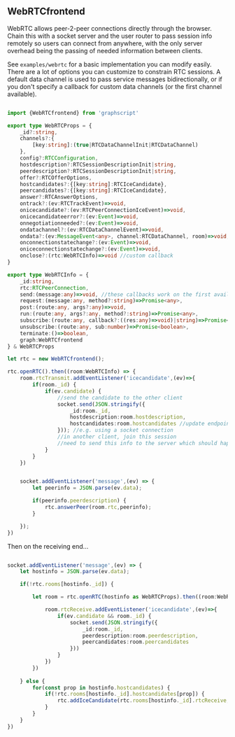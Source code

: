 ## WebRTCfrontend

WebRTC allows peer-2-peer connections directly through the browser. Chain this with a socket server and the user router to pass session info remotely so users can connect from anywhere, with the only server overhead being the passing of needed information between clients. 

See `examples/webrtc` for a basic implementation you can modify easily. There are a lot of options you can customize to constrain RTC sessions. A default data channel is used to pass service messages bidirectionally, or if you don't specify a callback for custom data channels (or the first channel available).

```ts

import {WebRTCfrontend} from 'graphscript'

export type WebRTCProps = {
    _id?:string,
    channels?:{
        [key:string]:(true|RTCDataChannelInit|RTCDataChannel)
    },
    config?:RTCConfiguration,
    hostdescription?:RTCSessionDescriptionInit|string,
    peerdescription?:RTCSessionDescriptionInit|string,
    offer?:RTCOfferOptions,
    hostcandidates?:{[key:string]:RTCIceCandidate},
    peercandidates?:{[key:string]:RTCIceCandidate},
    answer?:RTCAnswerOptions,
    ontrack?:(ev:RTCTrackEvent)=>void,
    onicecandidate?:(ev:RTCPeerConnectionIceEvent)=>void,
    onicecandidateerror?:(ev:Event)=>void,
    onnegotiationneeded?:(ev:Event)=>void,
    ondatachannel?:(ev:RTCDataChannelEvent)=>void,
    ondata?:(ev:MessageEvent<any>, channel:RTCDataChannel, room)=>void,
    onconnectionstatechange?:(ev:Event)=>void,
    oniceconnectionstatechange?:(ev:Event)=>void,
    onclose?:(rtc:WebRTCInfo)=>void //custom callback
}

export type WebRTCInfo = {
    _id:string,
    rtc:RTCPeerConnection,
    send:(message:any)=>void, //these callbacks work on the first available data channel to call to other webrtc services
    request:(message:any, method?:string)=>Promise<any>,
    post:(route:any, args?:any)=>void,
    run:(route:any, args?:any, method?:string)=>Promise<any>,
    subscribe:(route:any, callback?:((res:any)=>void)|string)=>Promise<number>,
    unsubscribe:(route:any, sub:number)=>Promise<boolean>,
    terminate:()=>boolean,
    graph:WebRTCfrontend
} & WebRTCProps

let rtc = new WebRTCfrontend();

rtc.openRTC().then((room:WebRTCInfo) => {
    room.rtcTransmit.addEventListener('icecandidate',(ev)=>{
        if(room._id) {
            if(ev.candidate) {
                //send the candidate to the other client
                socket.send(JSON.stringify({
                    _id:room._id,
                    hostdescription:room.hostdescription,
                    hostcandidates:room.hostcandidates //update endpoint with all of the host candidates
                })); //e.g. using a socket connection 
                //in another client, join this session
                //need to send this info to the server which should happen automatically via the userupdateloop
            }
        }
    })


    socket.addEventListener('message',(ev) => {
        let peerinfo = JSON.parse(ev.data);

        if(peerinfo.peerdescription) {
            rtc.answerPeer(room.rtc,peerinfo);
        }

    });
})

```

Then on the receiving end...
```ts

socket.addEventListener('message',(ev) => {
    let hostinfo = JSON.parse(ev.data);

    if(!rtc.rooms[hostinfo._id]) {

        let room = rtc.openRTC(hostinfo as WebRTCProps).then((room:WebRTCInfo) => {

            room.rtcReceive.addEventListener('icecandidate',(ev)=>{
                if(ev.candidate && room._id) {
                    socket.send(JSON.stringify({
                        _id:room._id,
                        peerdescription:room.peerdescription,
                        peercandidates:room.peercandidates
                    }))
                }
            })
        })
        
    } else {
        for(const prop in hostinfo.hostcandidates) {
            if(!rtc.rooms[hostinfo._id].hostcandidates[prop]) {
                rtc.addIceCandidate(rtc.rooms[hostinfo._id].rtcReceive, hostinfo.hostcandidates[prop])
            }
        }
    }
})


```